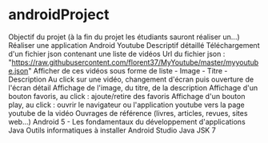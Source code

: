 # androidProject
Objectif du projet (à la fin du projet les étudiants sauront réaliser un...) Réaliser une application Android Youtube Descriptif détaillé Téléchargement d'un fichier json contenant une liste de vidéos      Url du fichier json : "https://raw.githubusercontent.com/florent37/MyYoutube/master/myyoutube.json"      Afficher de ces vidéos sous forme de liste   - Image   - Titre   - Description      Au click sur une vidéo, changement d'écran puis ouverture de l'écran détail      Affichage de l'image, du titre, de la description      Affichage d'un bouton favoris, au click : ajoute/retire des favoris   Affichage d'un bouton play, au click : ouvrir le navigateur ou l'application youtube vers la page youtube de la vidéo Ouvrages de référence (livres, articles, revues, sites web...) Android 5 - Les fondamentaux du développement d'applications Java Outils informatiques à installer  Android Studio   Java JSK 7  
